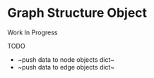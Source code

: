 # Graph Structure Object
Work In Progress

TODO

- ~push data to node objects dict~
- ~push data to edge objects dict~
